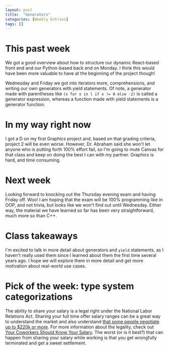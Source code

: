 ```yaml
---
layout: post
title:  "Generators"
categories: [Weekly Entries]
tags: []
---
```


# This past week

We got a good overview about how to structure our dynamic React-based front end and our Python-based back end on Monday. I think this would have been more valuable to have at the beginning of the project though!

Wednesday and Friday we got into iterators more, comprehensions, and writing our own generators with yield statements. Of note, a generator made with parentheses like `(x for x in l if x != 0 else -2)` is called a generator expression, whereas a function made with yield statements is a generator function.

# In my way right now

I got a D on my first Graphics project and, based on that grading criteria, project 2 will be even worse. However, Dr. Abraham said she won't let anyone who is putting forth 100% effort fail, so I'm going to mute Canvas for that class and keep on doing the best I can with my partner. Graphics is hard, and time consuming.

# Next week

Looking forward to knocking out the Thursday evening exam and having Friday off. Woo! I am hoping that the exam will be 100% programming like in OOP, and not trivia, but looks like we won't find out until Wednesday. Either way, the material we have learned so far has been very straightforward, much more so than C++.

# Class takeaways

I'm excited to talk in more detail about generators and `yield` statements, as I haven't really used them since I learned about them the first time several years ago. I hope we will explore them in more detail and get more motivation about real-world use cases.

# Pick of the week: type system categorizations

The ability to share your salary is a legal right under the National Labor Relations Act. Sharing your full time offer salary ranges can be a great way to understand the market and also understand [that some people negotiate up to $220k or more](https://haseebq.com/farewell-app-academy-hello-airbnb-part-ii/). For more information about the legality, check out [Your Coworkers Should Know Your Salary](https://hbr.org/ideacast/2016/03/your-coworkers-should-know-your-salary). The worst (or is it best?) that can happen from sharing your salary while working is that you get wrongfully terminated and get a sweet settlement.